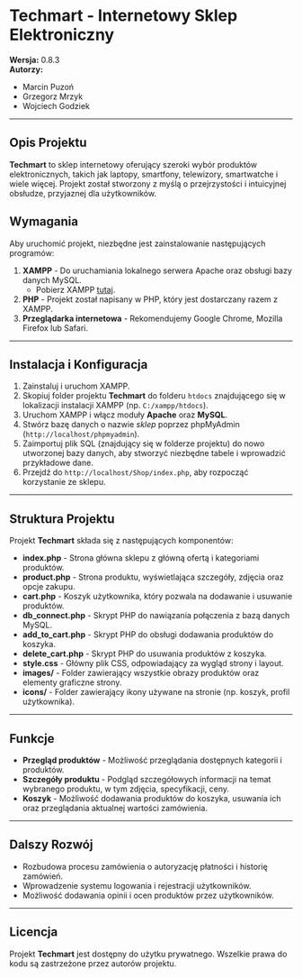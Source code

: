 # Techmart - Internetowy Sklep Elektroniczny

**Wersja:** 0.8.3  
**Autorzy:**  
- Marcin Puzoń
- Grzegorz Mrzyk  
- Wojciech Godziek  

---

## Opis Projektu

**Techmart** to sklep internetowy oferujący szeroki wybór produktów elektronicznych, takich jak laptopy, smartfony, telewizory, smartwatche i wiele więcej. Projekt został stworzony z myślą o przejrzystości i intuicyjnej obsłudze, przyjaznej dla użytkowników.

## Wymagania

Aby uruchomić projekt, niezbędne jest zainstalowanie następujących programów:

1. **XAMPP** - Do uruchamiania lokalnego serwera Apache oraz obsługi bazy danych MySQL.
   - Pobierz XAMPP [tutaj](https://www.apachefriends.org/index.html).
2. **PHP** - Projekt został napisany w PHP, który jest dostarczany razem z XAMPP.
3. **Przeglądarka internetowa** - Rekomendujemy Google Chrome, Mozilla Firefox lub Safari.

---

## Instalacja i Konfiguracja

1. Zainstaluj i uruchom XAMPP.
2. Skopiuj folder projektu **Techmart** do folderu `htdocs` znajdującego się w lokalizacji instalacji XAMPP (np. `C:/xampp/htdocs`).
3. Uruchom XAMPP i włącz moduły **Apache** oraz **MySQL**.
4. Stwórz bazę danych o nazwie *sklep* poprzez phpMyAdmin (`http://localhost/phpmyadmin`).
5. Zaimportuj plik SQL (znajdujący się w folderze projektu) do nowo utworzonej bazy danych, aby stworzyć niezbędne tabele i wprowadzić przykładowe dane.
6. Przejdź do `http://localhost/Shop/index.php`, aby rozpocząć korzystanie ze sklepu.

---

## Struktura Projektu

Projekt **Techmart** składa się z następujących komponentów:

- **index.php** - Strona główna sklepu z główną ofertą i kategoriami produktów.
- **product.php** - Strona produktu, wyświetlająca szczegóły, zdjęcia oraz opcje zakupu.
- **cart.php** - Koszyk użytkownika, który pozwala na dodawanie i usuwanie produktów.
- **db_connect.php** - Skrypt PHP do nawiązania połączenia z bazą danych MySQL.
- **add_to_cart.php** - Skrypt PHP do obsługi dodawania produktów do koszyka.
- **delete_cart.php** - Skrypt PHP do usuwania produktów z koszyka.
- **style.css** - Główny plik CSS, odpowiadający za wygląd strony i layout.
- **images/** - Folder zawierający wszystkie obrazy produktów oraz elementy graficzne strony.
- **icons/** - Folder zawierający ikony używane na stronie (np. koszyk, profil użytkownika).

---

## Funkcje

- **Przegląd produktów** - Możliwość przeglądania dostępnych kategorii i produktów.
- **Szczegóły produktu** - Podgląd szczegółowych informacji na temat wybranego produktu, w tym zdjęcia, specyfikacji, ceny.
- **Koszyk** - Możliwość dodawania produktów do koszyka, usuwania ich oraz przeglądania aktualnej wartości zamówienia.

---

## Dalszy Rozwój

- Rozbudowa procesu zamówienia o autoryzację płatności i historię zamówień.
- Wprowadzenie systemu logowania i rejestracji użytkowników.
- Możliwość dodawania opinii i ocen produktów przez użytkowników.

---

## Licencja

Projekt **Techmart** jest dostępny do użytku prywatnego. Wszelkie prawa do kodu są zastrzeżone przez autorów projektu.
